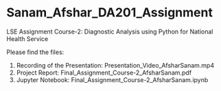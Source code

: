# Sanam_Afshar_DA201_Assignment
LSE Assignment Course-2: Diagnostic Analysis using Python for National Health Service

Please find the files:
1. Recording of the Presentation: Presentation_Video_AfsharSanam.mp4
2. Project Report: Final_Assignment_Course-2_AfsharSanam.pdf
3. Jupyter Notebook: Final_Assignment_Course-2_AfsharSanam.ipynb
